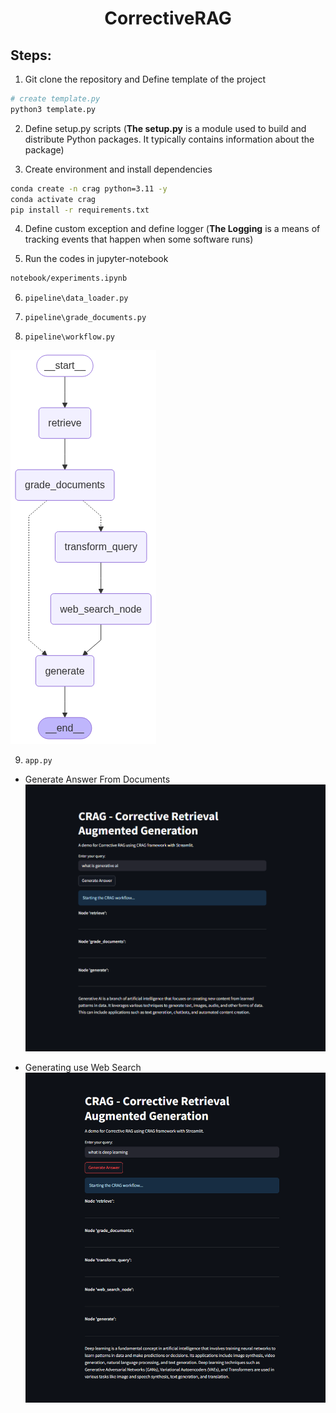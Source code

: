 <h1 align=center> CorrectiveRAG </h1>

## Steps:

1. Git clone the repository and Define template of the project

```bash
# create template.py
python3 template.py
```

2. Define setup.py scripts (**The setup.py** is a module used to build and distribute Python packages. It typically contains information about the package)


3. Create environment and install dependencies

```bash
conda create -n crag python=3.11 -y
conda activate crag
pip install -r requirements.txt
```

4. Define custom exception and define logger (**The Logging** is a means of tracking events that happen when some software runs)

5. Run the codes in jupyter-notebook
```bash
notebook/experiments.ipynb
```

6. `pipeline\data_loader.py`

7. `pipeline\grade_documents.py`

8. `pipeline\workflow.py`

![alt text](CRAG_LangGraph.png)

9. `app.py`

- Generate Answer From Documents
![alt text](rag_gen.png)

- Generating use Web Search
![alt text](web_search.png)